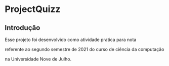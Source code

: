<h1>ProjectQuizz</h1>
<h2>Introdução</h2>
<p>Esse projeto foi desenvolvido como atividade pratica para nota</p>
<p>referente ao segundo semestre de 2021 do curso de ciência da computação</p>
<p>na Universidade Nove de Julho.</p>